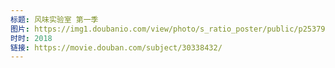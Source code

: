 ```yaml
---
标题: 风味实验室 第一季
图片: https://img1.doubanio.com/view/photo/s_ratio_poster/public/p2537938189.jpg
时时: 2018
链接: https://movie.douban.com/subject/30338432/
---
```

